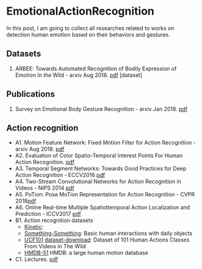 # EmotionalActionRecognition
In this post, I am going to collect all researches related to works on detection human emotion based on their behaviors and gestures.
## Datasets
1. ARBEE:  Towards  Automated  Recognition  of  Bodily Expression of Emotion In the Wild - arxiv Aug 2018. [pdf](https://arxiv.org/pdf/1808.09568.pdf) [dataset]
## Publications
1. Survey on Emotional Body Gesture Recognition - arxiv Jan 2018. [pdf](https://arxiv.org/pdf/1801.07481.pdf)
## Action recognition
* A1. Motion Feature Network: Fixed Motion Filter for Action Recognition - arxiv Aug 2018. [pdf](https://arxiv.org/pdf/1807.10037.pdf)
* A2. Evaluation of Color Spatio-Temporal Interest Points For Human Action Recognition. [pdf](https://staff.fnwi.uva.nl/th.gevers/pub/GeversTIP14-1.pdf)
* A3. Temporal Segment Networks: Towards Good Practices for Deep Action Recognition - ECCV2016 [pdf](https://arxiv.org/pdf/1608.00859.pdf)
* A4. Two-Stream Convolutional Networks for Action Recognition in Videos - NIPS 2014 [pdf](https://papers.nips.cc/paper/5353-two-stream-convolutional-networks-for-action-recognition-in-videos.pdf)
* A5. PoTion: Pose MoTion Representation for Action Recognition - CVPR 2018[pdf](https://hal.inria.fr/hal-01764222/document)
* A6. Online Real-time Multiple Spatiottemporal Action Localization and Prediction - ICCV2017 [pdf](http://openaccess.thecvf.com/content_ICCV_2017/papers/Singh_Online_Real-Time_Multiple_ICCV_2017_paper.pdf)
* B1. Action recognition datasets 
  - [Kinetic](https://deepmind.com/research/open-source/open-source-datasets/kinetics/): 
  - [Something-Something](https://20bn.com/datasets/something-something): Basic human interactions with daily objects
  - [UCF101](https://arxiv.org/pdf/1212.0402.pdf) [dataset-download](http://crcv.ucf.edu/data/UCF101.php): Dataset of 101 Human Actions Classes From Videos in The Wild
  - [HMDB-51](http://serre-lab.clps.brown.edu/resource/hmdb-a-large-human-motion-database/) HMDB: a large human motion database
* C1. Lectures. [pdf](http://6.869.csail.mit.edu/fa17/lecture/lecture23activity_recognition.pdf)
